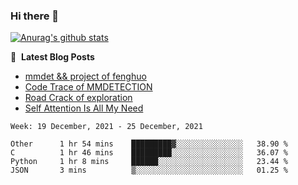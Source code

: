 ### Hi there 👋

<!--
**LRY89757/LRY89757** is a ✨ _special_ ✨ repository because its `README.md` (this file) appears on your GitHub profile.

Here are some ideas to get you started:

- 🔭 I’m currently working on ...
- 🌱 I’m currently learning ...
- 👯 I’m looking to collaborate on ...
- 🤔 I’m looking for help with ...
- 💬 Ask me about ...
- 📫 How to reach me: ...
- 😄 Pronouns: ...
- ⚡ Fun fact: ...
-->
[![Anurag's github stats](https://github-readme-stats.vercel.app/api?username=LRY89757)](https://github.com/anuraghazra/github-readme-stats)

📕 &nbsp;**Latest Blog Posts**
<!-- BLOG-POST-LIST:START -->
- [mmdet && project of fenghuo](https://lry89757.github.io/2021/11/09/mmdet-project-of-fenghuo/)
- [Code Trace of MMDETECTION](https://lry89757.github.io/2021/10/16/code-trace-of-mmdetection/)
- [Road Crack of exploration](https://lry89757.github.io/2021/10/04/lu-mian-lie-feng-shu-ju-ji-diao-yan/)
- [Self Attention Is All My Need](https://lry89757.github.io/2021/10/13/self-attention-is-all-my-need/)
<!-- - [God Mode in browsers: document.designMode = "on"](https://dev.to/gautamkrishnar/god-mode-in-browsers-document-designmode-on-2pmo) -->
<!-- BLOG-POST-LIST:END -->

 <!--START_SECTION:waka-->
```text
Week: 19 December, 2021 - 25 December, 2021

Other      1 hr 54 mins    █████████▓░░░░░░░░░░░░░░░   38.90 % 
C          1 hr 46 mins    █████████░░░░░░░░░░░░░░░░   36.07 % 
Python     1 hr 8 mins     ██████░░░░░░░░░░░░░░░░░░░   23.44 % 
JSON       3 mins          ▒░░░░░░░░░░░░░░░░░░░░░░░░   01.25 % 
```
<!--END_SECTION:waka-->
